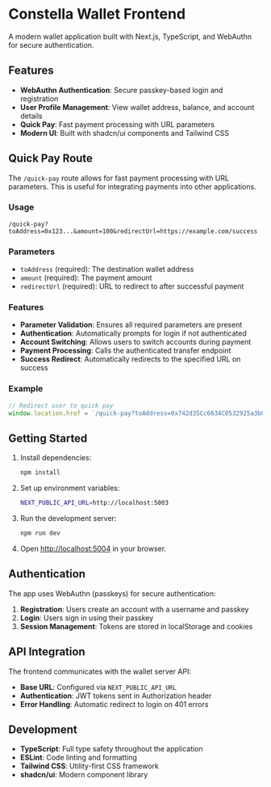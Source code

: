 # Constella Wallet Frontend

A modern wallet application built with Next.js, TypeScript, and WebAuthn for secure authentication.

## Features

- **WebAuthn Authentication**: Secure passkey-based login and registration
- **User Profile Management**: View wallet address, balance, and account details
- **Quick Pay**: Fast payment processing with URL parameters
- **Modern UI**: Built with shadcn/ui components and Tailwind CSS

## Quick Pay Route

The `/quick-pay` route allows for fast payment processing with URL parameters. This is useful for integrating payments into other applications.

### Usage

```
/quick-pay?toAddress=0x123...&amount=100&redirectUrl=https://example.com/success
```

### Parameters

- `toAddress` (required): The destination wallet address
- `amount` (required): The payment amount
- `redirectUrl` (required): URL to redirect to after successful payment

### Features

- **Parameter Validation**: Ensures all required parameters are present
- **Authentication**: Automatically prompts for login if not authenticated
- **Account Switching**: Allows users to switch accounts during payment
- **Payment Processing**: Calls the authenticated transfer endpoint
- **Success Redirect**: Automatically redirects to the specified URL on success

### Example

```javascript
// Redirect user to quick pay
window.location.href = `/quick-pay?toAddress=0x742d35Cc6634C0532925a3b8D4C9db96C4b4d8b6&amount=50&redirectUrl=https://mysite.com/payment-success`
```

## Getting Started

1. Install dependencies:
   ```bash
   npm install
   ```

2. Set up environment variables:
   ```bash
   NEXT_PUBLIC_API_URL=http://localhost:5003
   ```

3. Run the development server:
   ```bash
   npm run dev
   ```

4. Open [http://localhost:5004](http://localhost:5004) in your browser.

## Authentication

The app uses WebAuthn (passkeys) for secure authentication:

1. **Registration**: Users create an account with a username and passkey
2. **Login**: Users sign in using their passkey
3. **Session Management**: Tokens are stored in localStorage and cookies

## API Integration

The frontend communicates with the wallet server API:

- **Base URL**: Configured via `NEXT_PUBLIC_API_URL`
- **Authentication**: JWT tokens sent in Authorization header
- **Error Handling**: Automatic redirect to login on 401 errors

## Development

- **TypeScript**: Full type safety throughout the application
- **ESLint**: Code linting and formatting
- **Tailwind CSS**: Utility-first CSS framework
- **shadcn/ui**: Modern component library
